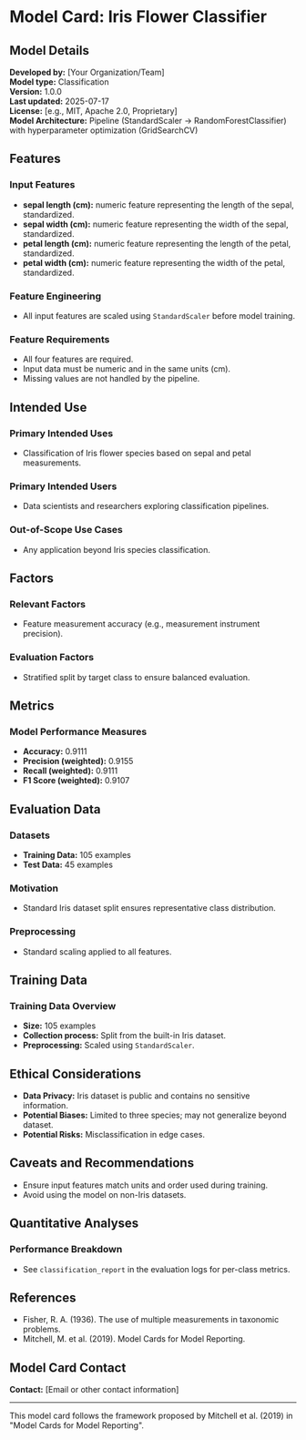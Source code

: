 # Model Card: Iris Flower Classifier

## Model Details

**Developed by:** [Your Organization/Team]  
**Model type:** Classification  
**Version:** 1.0.0  
**Last updated:** 2025-07-17  
**License:** [e.g., MIT, Apache 2.0, Proprietary]  
**Model Architecture:** Pipeline (StandardScaler → RandomForestClassifier) with hyperparameter optimization (GridSearchCV)

## Features

### Input Features
- **sepal length (cm):** numeric feature representing the length of the sepal, standardized.  
- **sepal width (cm):** numeric feature representing the width of the sepal, standardized.  
- **petal length (cm):** numeric feature representing the length of the petal, standardized.  
- **petal width (cm):** numeric feature representing the width of the petal, standardized.

### Feature Engineering
- All input features are scaled using `StandardScaler` before model training.

### Feature Requirements
- All four features are required.  
- Input data must be numeric and in the same units (cm).  
- Missing values are not handled by the pipeline.

## Intended Use

### Primary Intended Uses
- Classification of Iris flower species based on sepal and petal measurements.

### Primary Intended Users
- Data scientists and researchers exploring classification pipelines.

### Out-of-Scope Use Cases
- Any application beyond Iris species classification.

## Factors

### Relevant Factors
- Feature measurement accuracy (e.g., measurement instrument precision).

### Evaluation Factors
- Stratified split by target class to ensure balanced evaluation.

## Metrics

### Model Performance Measures
- **Accuracy:** 0.9111  
- **Precision (weighted):** 0.9155  
- **Recall (weighted):** 0.9111  
- **F1 Score (weighted):** 0.9107 

## Evaluation Data

### Datasets
- **Training Data:** 105 examples  
- **Test Data:** 45 examples

### Motivation
- Standard Iris dataset split ensures representative class distribution.

### Preprocessing
- Standard scaling applied to all features.

## Training Data

### Training Data Overview
- **Size:** 105 examples  
- **Collection process:** Split from the built-in Iris dataset.  
- **Preprocessing:** Scaled using `StandardScaler`.

## Ethical Considerations

- **Data Privacy:** Iris dataset is public and contains no sensitive information.  
- **Potential Biases:** Limited to three species; may not generalize beyond dataset.  
- **Potential Risks:** Misclassification in edge cases.

## Caveats and Recommendations

- Ensure input features match units and order used during training.  
- Avoid using the model on non-Iris datasets.

## Quantitative Analyses

### Performance Breakdown
- See `classification_report` in the evaluation logs for per-class metrics.

## References

- Fisher, R. A. (1936). The use of multiple measurements in taxonomic problems.  
- Mitchell, M. et al. (2019). Model Cards for Model Reporting.

## Model Card Contact

**Contact:** [Email or other contact information]

---

This model card follows the framework proposed by Mitchell et al. (2019) in "Model Cards for Model Reporting".